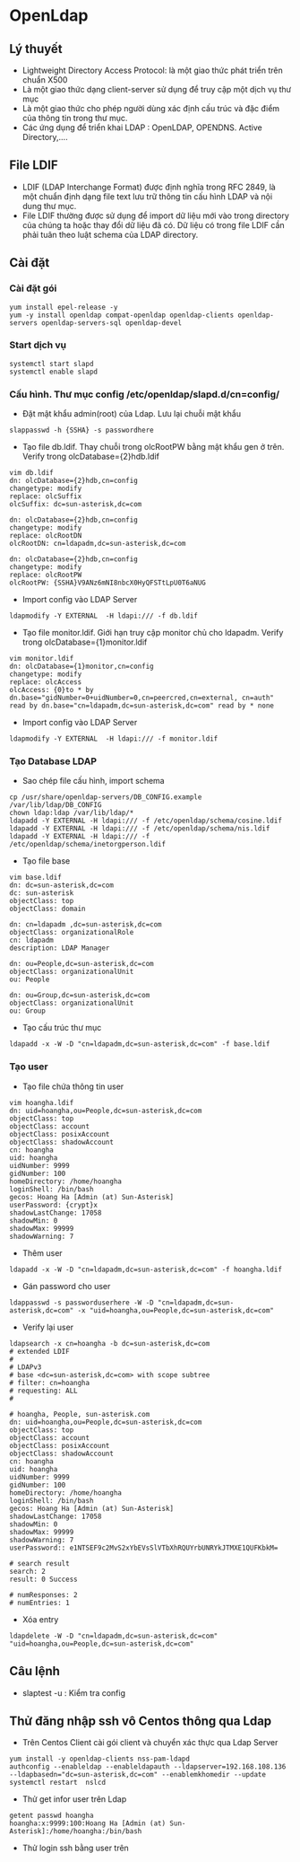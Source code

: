 # OpenLdap
## Lý thuyết
- Lightweight Directory Access Protocol: là một giao thức phát triển trên chuẩn X500
- Là một giao thức dạng client-server sử dụng để truy cập một dịch vụ thư mục
- Là một giao thức cho phép người dùng xác định cấu trúc và đặc điểm của thông tin trong thư mục.
- Các ứng dụng để triển khai LDAP : OpenLDAP, OPENDNS. Active Directory,….
## File LDIF
- LDIF (LDAP Interchange Format) được định nghĩa trong RFC 2849, là một chuẩn định dạng file text lưu trữ thông tin cấu hình LDAP và nội dung thư mục.
- File LDIF thường được sử dụng để import dữ liệu mới vào trong directory của chúng ta hoặc thay đổi dữ liệu đã có. Dữ liệu có trong file LDIF cần phải tuân theo luật schema của LDAP directory.
## Cài đặt
### Cài đặt gói
```
yum install epel-release -y
yum -y install openldap compat-openldap openldap-clients openldap-servers openldap-servers-sql openldap-devel
```
### Start dịch vụ
```
systemctl start slapd
systemctl enable slapd
```
### Cấu hình. Thư mục config /etc/openldap/slapd.d/cn\=config/
- Đặt mật khẩu admin(root) của Ldap. Lưu lại chuỗi mật khẩu
```
slappasswd -h {SSHA} -s passwordhere
```
- Tạo file db.ldif. Thay chuỗi trong olcRootPW bằng mật khẩu gen ở trên. Verify trong olcDatabase\=\{2\}hdb.ldif
```
vim db.ldif
dn: olcDatabase={2}hdb,cn=config
changetype: modify
replace: olcSuffix
olcSuffix: dc=sun-asterisk,dc=com

dn: olcDatabase={2}hdb,cn=config
changetype: modify
replace: olcRootDN
olcRootDN: cn=ldapadm,dc=sun-asterisk,dc=com

dn: olcDatabase={2}hdb,cn=config
changetype: modify
replace: olcRootPW
olcRootPW: {SSHA}V9ANz6mNI8nbcX0HyQFSTtLpU0T6aNUG
```
- Import config vào LDAP Server
```
ldapmodify -Y EXTERNAL  -H ldapi:/// -f db.ldif
```
- Tạo file monitor.ldif. Giới hạn truy cập monitor chủ cho ldapadm. Verify trong olcDatabase={1}monitor.ldif
```
vim monitor.ldif
dn: olcDatabase={1}monitor,cn=config
changetype: modify
replace: olcAccess
olcAccess: {0}to * by dn.base="gidNumber=0+uidNumber=0,cn=peercred,cn=external, cn=auth" read by dn.base="cn=ldapadm,dc=sun-asterisk,dc=com" read by * none
```
- Import config vào LDAP Server
```
ldapmodify -Y EXTERNAL  -H ldapi:/// -f monitor.ldif
```
### Tạo Database LDAP
- Sao chép file cấu hình, import schema
```
cp /usr/share/openldap-servers/DB_CONFIG.example /var/lib/ldap/DB_CONFIG
chown ldap:ldap /var/lib/ldap/*
ldapadd -Y EXTERNAL -H ldapi:/// -f /etc/openldap/schema/cosine.ldif
ldapadd -Y EXTERNAL -H ldapi:/// -f /etc/openldap/schema/nis.ldif 
ldapadd -Y EXTERNAL -H ldapi:/// -f /etc/openldap/schema/inetorgperson.ldif
```
- Tạo file base 
```
vim base.ldif
dn: dc=sun-asterisk,dc=com
dc: sun-asterisk
objectClass: top
objectClass: domain

dn: cn=ldapadm ,dc=sun-asterisk,dc=com
objectClass: organizationalRole
cn: ldapadm
description: LDAP Manager

dn: ou=People,dc=sun-asterisk,dc=com
objectClass: organizationalUnit
ou: People

dn: ou=Group,dc=sun-asterisk,dc=com
objectClass: organizationalUnit
ou: Group
```
- Tạo cấu trúc thư mục
```
ldapadd -x -W -D "cn=ldapadm,dc=sun-asterisk,dc=com" -f base.ldif
```
### Tạo user
- Tạo file chứa thông tin user
```
vim hoangha.ldif
dn: uid=hoangha,ou=People,dc=sun-asterisk,dc=com
objectClass: top
objectClass: account
objectClass: posixAccount
objectClass: shadowAccount
cn: hoangha
uid: hoangha
uidNumber: 9999
gidNumber: 100
homeDirectory: /home/hoangha
loginShell: /bin/bash
gecos: Hoang Ha [Admin (at) Sun-Asterisk]
userPassword: {crypt}x
shadowLastChange: 17058
shadowMin: 0
shadowMax: 99999
shadowWarning: 7
```
- Thêm user
```
ldapadd -x -W -D "cn=ldapadm,dc=sun-asterisk,dc=com" -f hoangha.ldif
```
- Gán password cho user
```
ldappasswd -s passworduserhere -W -D "cn=ldapadm,dc=sun-asterisk,dc=com" -x "uid=hoangha,ou=People,dc=sun-asterisk,dc=com"
```
- Verify lại user
```
ldapsearch -x cn=hoangha -b dc=sun-asterisk,dc=com
# extended LDIF
#
# LDAPv3
# base <dc=sun-asterisk,dc=com> with scope subtree
# filter: cn=hoangha
# requesting: ALL
#

# hoangha, People, sun-asterisk.com
dn: uid=hoangha,ou=People,dc=sun-asterisk,dc=com
objectClass: top
objectClass: account
objectClass: posixAccount
objectClass: shadowAccount
cn: hoangha
uid: hoangha
uidNumber: 9999
gidNumber: 100
homeDirectory: /home/hoangha
loginShell: /bin/bash
gecos: Hoang Ha [Admin (at) Sun-Asterisk]
shadowLastChange: 17058
shadowMin: 0
shadowMax: 99999
shadowWarning: 7
userPassword:: e1NTSEF9c2MvS2xYbEVsSlVTbXhRQUYrbUNRYkJTMXE1QUFKbkM=

# search result
search: 2
result: 0 Success

# numResponses: 2
# numEntries: 1
```
- Xóa entry
```
ldapdelete -W -D "cn=ldapadm,dc=sun-asterisk,dc=com" "uid=hoangha,ou=People,dc=sun-asterisk,dc=com"
```
## Câu lệnh
-  slaptest -u : Kiểm tra config 
## Thử đăng nhập ssh vô Centos thông qua Ldap
- Trên Centos Client cài gói client và chuyển xác thực qua Ldap Server
```
yum install -y openldap-clients nss-pam-ldapd
authconfig --enableldap --enableldapauth --ldapserver=192.168.108.136 --ldapbasedn="dc=sun-asterisk,dc=com" --enablemkhomedir --update
systemctl restart  nslcd
```
- Thử get infor user trên Ldap
```
getent passwd hoangha
hoangha:x:9999:100:Hoang Ha [Admin (at) Sun-Asterisk]:/home/hoangha:/bin/bash
```
- Thử login ssh bằng user trên
